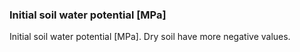 

### Initial soil water potential [MPa]

Initial soil water potential [MPa]. Dry soil have more negative values.

